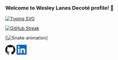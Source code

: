 ### Welcome to Wesley Lanes Decoté profile! 👋

[![Typing SVG](https://readme-typing-svg.herokuapp.com?color=0EA1F7&lines=Full+Stack+Developer)](https://git.io/typing-svg)

[![GitHub Streak](http://github-readme-streak-stats.herokuapp.com?user=WesleyLanes&theme=algolia)](https://git.io/streak-stats)

[![Snake animation](https://github.com/WesleyLanes/WesleyLanes/blob/output/github-contribution-grid-snake.svg)]

<p align="left">
  <a href="https://github.com/WesleyLanes"><img alt="GitHub" height="32" width="32" src="assets/github.svg"></a>
  <a href="https://linkedin.com/in/wesleydecote"><img alt="LinkedIn" height="32" width="32" src="assets/linkedin.svg"></a>
</p>
